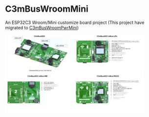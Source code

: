 # C3mBusWroomMini
An ESP32C3 Wroom/Mini customize board project (This project have migrated to [C3mBusWroomPwrMini](https://github.com/jmysu/C3mBusWroomPwrMini))

  <img src="Hardware/C3mBus2023wroomN4.jpg" width=45%><img src="Hardware/C3mBus2023wroomN4LiPo.png" width=45%>
  <img src="Hardware/C3mBus2023wroomN4HMI.png" width=45%><img src="Hardware/C3mBus2023wroomN4Mini.png" width=45%>
  
